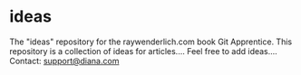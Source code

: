 # ideas
The "ideas" repository for the raywenderlich.com book Git Apprentice.
This repository is a collection of ideas for articles....
Feel free to add ideas....
Contact: support@diana.com

